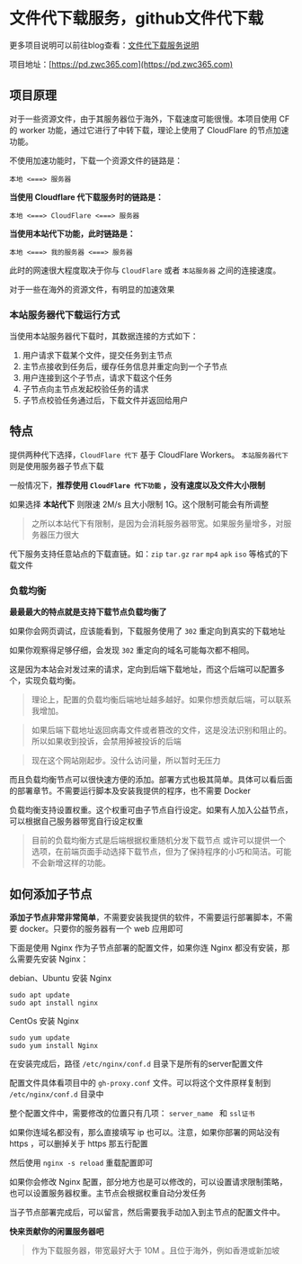 
# 文件代下载服务，github文件代下载

更多项目说明可以前往blog查看：[文件代下载服务说明](https://zwc365.com/2020/09/24/file-proxy-download)

项目地址：[https://pd.zwc365.com](https://pd.zwc365.com)

## 项目原理

对于一些资源文件，由于其服务器位于海外，下载速度可能很慢。本项目使用 CF 的 worker 功能，通过它进行了中转下载，理论上使用了 CloudFlare 的节点加速功能。

不使用加速功能时，下载一个资源文件的链路是：

```
本地 <===> 服务器
```

**当使用 Cloudflare 代下载服务时的链路是：**

```
本地 <===> CloudFlare <===> 服务器
```

**当使用本站代下功能，此时链路是：**

```
本地 <===> 我的服务器 <===> 服务器
```

此时的网速很大程度取决于你与 `CloudFlare` 或者 `本站服务器` 之间的连接速度。

对于一些在海外的资源文件，有明显的加速效果

### 本站服务器代下载运行方式

当使用本站服务器代下载时，其数据连接的方式如下：

1. 用户请求下载某个文件，提交任务到主节点
2. 主节点接收到任务后，缓存任务信息并重定向到一个子节点
3. 用户连接到这个子节点，请求下载这个任务
4. 子节点向主节点发起校验任务的请求
4. 子节点校验任务通过后，下载文件并返回给用户

## 特点

提供两种代下选择，`CloudFlare 代下` 基于 CloudFlare Workers。 `本站服务器代下` 则是使用服务器子节点下载

一般情况下，**推荐使用 `CloudFlare 代下功能` ，没有速度以及文件大小限制**

如果选择 **本站代下** 则限速 2M/s 且大小限制 1G。这个限制可能会有所调整

> 之所以本站代下有限制，是因为会消耗服务器带宽。如果服务量增多，对服务器压力很大

代下服务支持任意站点的下载直链。如：`zip` `tar.gz` `rar` `mp4` `apk` `iso` 等格式的下载文件

### 负载均衡

**最最最大的特点就是支持下载节点负载均衡了**

如果你会网页调试，应该能看到，下载服务使用了 `302` 重定向到真实的下载地址

如果你观察得足够仔细，会发现 `302` 重定向的域名可能每次都不相同。

这是因为本站会对发过来的请求，定向到后端下载地址，而这个后端可以配置多个，实现负载均衡。

> 理论上，配置的负载均衡后端地址越多越好。如果你想贡献后端，可以联系我增加。

> 如果后端下载地址返回病毒文件或者篡改的文件，这是没法识别和阻止的。所以如果收到投诉，会禁用掉被投诉的后端

> 现在这个网站刚起步。没什么访问量，所以暂时无压力

而且负载均衡节点可以很快速方便的添加。部署方式也极其简单。具体可以看后面的部署章节。不需要运行脚本及安装我提供的程序，也不需要 Docker

负载均衡支持设置权重。这个权重可由子节点自行设定。如果有人加入公益节点，可以根据自己服务器带宽自行设定权重

> 目前的负载均衡方式是后端根据权重随机分发下载节点
> 或许可以提供一个选项，在前端页面手动选择下载节点，但为了保持程序的小巧和简洁。可能不会新增这样的功能。

## 如何添加子节点

**添加子节点非常非常简单**，不需要安装我提供的软件，不需要运行部署脚本，不需要 docker。只要你的服务器有一个 web 应用即可

下面是使用 Nginx 作为子节点部署的配置文件，如果你连 Nginx 都没有安装，那么需要先安装 Nginx：

debian、Ubuntu 安装 Nginx
```
sudo apt update
sudo apt install nginx
```

CentOs 安装 Nginx
```
sudo yum update
sudo yum install Nginx
```

在安装完成后，路径 `/etc/nginx/conf.d` 目录下是所有的server配置文件

配置文件具体看项目中的 `gh-proxy.conf` 文件。可以将这个文件原样复制到 `/etc/nginx/conf.d` 目录中

整个配置文件中，需要修改的位置只有几项： `server_name ` 和 `ssl证书`

如果你连域名都没有，那么直接填写 ip 也可以。注意，如果你部署的网站没有 https ，可以删掉关于 https 那五行配置

然后使用 `nginx -s reload` 重载配置即可

如果你会修改 Nginx 配置，部分地方也是可以修改的，可以设置请求限制策略，也可以设置服务器权重。主节点会根据权重自动分发任务

当子节点部署完成后，可以留言，然后需要我手动加入到主节点的配置文件中。

**快来贡献你的闲置服务器吧**

> 作为下载服务器，带宽最好大于 10M 。且位于海外，例如香港或新加坡


